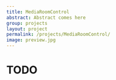 ```yaml
---
title: MediaRoomControl
abstract: Abstract comes here
group: projects
layout: project
permalink: /projects/MediaRoomControl/
image: preview.jpg
---
```


# TODO


